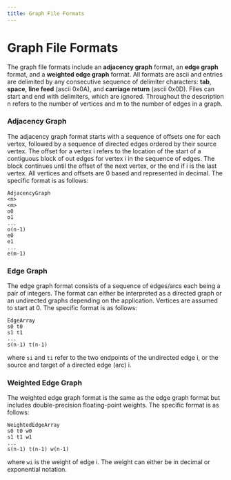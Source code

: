 ```yaml
---
title: Graph File Formats
---
```


# Graph File Formats

The graph file formats include an **adjacency graph** format, an
**edge graph** format, and a **weighted edge graph** format.  All
formats are ascii and entries are delimited by any consecutive
sequence of delimiter characters: **tab**, **space**, **line feed**
(ascii 0x0A), and **carriage return** (ascii 0x0D).  Files can start
and end with delimiters, which are ignored.  Throughout the
description n refers to the number of vertices and m to the number of
edges in a graph.  

### Adjacency Graph

The adjacency graph format starts with a sequence of offsets one for
each vertex, followed by a sequence of directed edges ordered by their
source vertex.  The offset for a vertex i refers to the location of
the start of a contiguous block of out edges for vertex i in the
sequence of edges.  The block continues until the offset of the next
vertex, or the end if i is the last vertex.  All vertices and offsets
are 0 based and represented in decimal.  The specific format is as
follows:

```
AdjacencyGraph
<n>
<m>
o0
o1
...
o(n-1)
e0
e1
...
e(m-1)
```

### Edge Graph

The edge graph format consists of a sequence of edges/arcs each being
a pair of integers. 
The format can either be interpreted as a directed graph or an undirected graphs
depending on the application.
Vertices are assumed to start at 0.
The specific format is as follows:

```
EdgeArray
s0 t0 
s1 t1 
... 
s(n-1) t(n-1) 
```

where `si` and `ti`
refer to the two endpoints of the undirected edge i, or the source and
target of a directed edge (arc) i.

### Weighted Edge Graph

The weighted edge graph format is the same as the edge graph format but
includes double-precision floating-point weights.
The specific format is as follows:

```
WeightedEdgeArray
s0 t0 w0
s1 t1 w1
... 
s(n-1) t(n-1) w(n-1)
```

where `wi` is the weight of edge i.  The weight can either
be in decimal or exponential notation.
